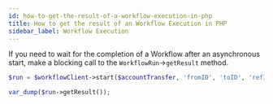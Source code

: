 ```yaml
---
id: how-to-get-the-result-of-a-workflow-execution-in-php
title: How to get the result of an Workflow Execution in PHP
sidebar_label: Workflow Execution
---
```


If you need to wait for the completion of a Workflow after an asynchronous start, make a blocking call to
the `WorkflowRun`->`getResult` method.

```php
$run = $workflowClient->start($accountTransfer, 'fromID', 'toID', 'refID', 1000);

var_dump($run->getResult());
```
